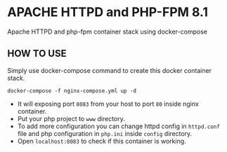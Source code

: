 # APACHE HTTPD and PHP-FPM 8.1
Apache HTTPD and php-fpm container stack using docker-compose

## HOW TO USE
Simply use docker-compose command to create this docker container stack.

```
docker-compose -f nginx-compose.yml up -d
```

* It will exposing port `8083` from your host to port `80` inside nginx container. 
* Put your php project to `www` directory.
* To add more configuration you can change httpd config in `httpd.conf` file and php configuration in `php.ini` inside `config` directory.
* Open `localhost:8083` to check if this container is working.